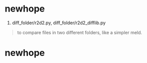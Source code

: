 # newhope

1. diff_folder/r2d2.py, diff_folder/r2d2_difflib.py

> to compare files in two different folders, like a simpler meld.

# newhope
